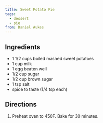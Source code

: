 ```yaml
---
title: Sweet Potato Pie
tags:
  - dessert
  - pie
from: Daniel Aukes
---
```

## Ingredients

-   1 1/2 cups boiled mashed sweet potatoes
-   1 cup milk
-   1 egg beaten well
-   1/2 cup sugar
-   1/2 cup brown sugar
-   1 tsp salt
-   spice to taste (1/4 tsp each)

## Directions

1.  Preheat oven to 450F. Bake for 30 minutes.
